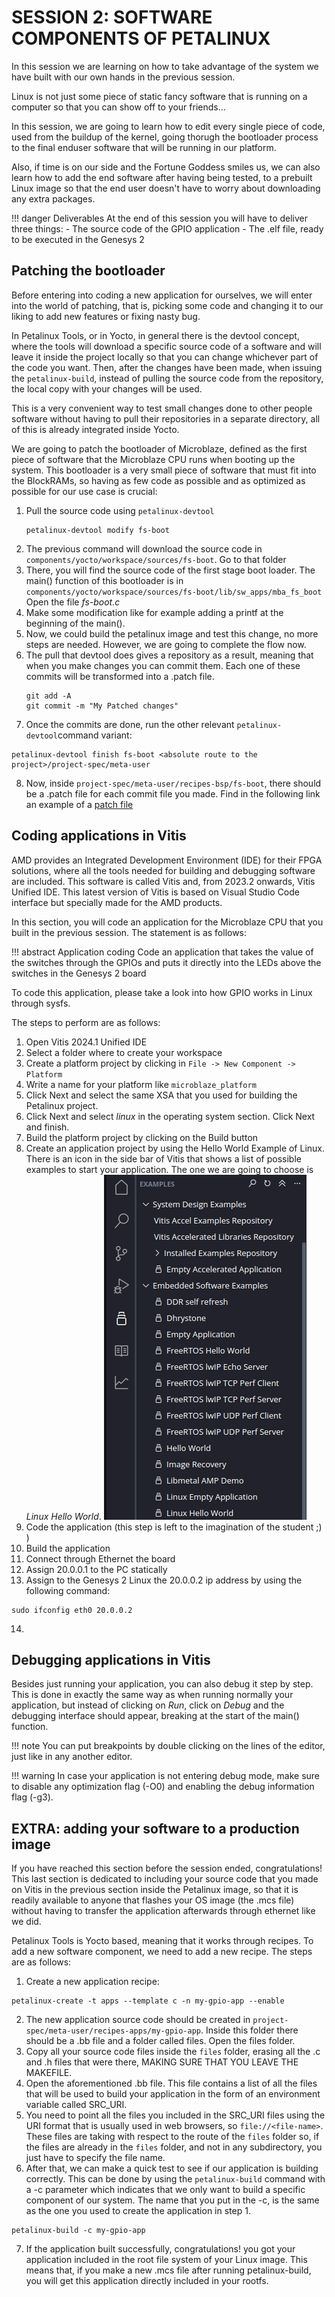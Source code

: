 # SESSION 2: SOFTWARE COMPONENTS OF PETALINUX
In this session we are learning on how to take advantage of the system we have built with our own hands in the previous session.

Linux is not just some piece of static fancy software that is running on a computer so that you can show off to your friends...

In this session, we are going to learn how to edit every single piece of code, used from the buildup of the kernel, going thorugh the bootloader process to the final enduser software that will be running in our platform.

Also, if time is on our side and the Fortune Goddess smiles us, we can also learn how to add the end software after having being tested, to a prebuilt Linux image so that the end user doesn't have to worry about downloading any extra packages.

!!! danger Deliverables
      At the end of this session you will have to deliver three things:
      - The source code of the GPIO application
      - The .elf file, ready to be executed in the Genesys 2

## Patching the bootloader
Before entering into coding a new application for ourselves, we will enter into the world of patching, that is, picking some code and changing it to our liking to add new features or fixing nasty bug.

In Petalinux Tools, or in Yocto, in general there is the devtool concept, where the tools will download a specific source code of a software and will leave it inside the project locally so that you can change whichever part of the code you want.
Then, after the changes have been made, when issuing the `petalinux-build`, instead of pulling the source code from the repository, the local copy with your changes will be used.

This is a very convenient way to test small changes done to other people software without having to pull their repositories in a separate directory, all of this is already integrated inside Yocto.

We are going to patch the bootloader of Microblaze, defined as the first piece of software that the Microblaze CPU runs when booting up the system. This bootloader is a very small piece of software that must fit into the BlockRAMs, so having as few code as possible and as optimized as possible for our use case is crucial:

1. Pull the source code using `petalinux-devtool`
   ```shell
   petalinux-devtool modify fs-boot
   ```
2. The previous command will download the source code in `components/yocto/workspace/sources/fs-boot`. Go to that folder
3. There, you will find the source code of the first stage boot loader. The main() function of this bootloader is in `components/yocto/workspace/sources/fs-boot/lib/sw_apps/mba_fs_boot` Open the file *fs-boot.c*
4. Make some modification like for example adding a printf at the beginning of the main().
5. Now, we could build the petalinux image and test this change, no more steps are needed. However, we are going to complete the flow now.
6. The pull that devtool does gives a repository as a result, meaning that when you make changes you can commit them. Each one of these commits will be transformed into a .patch file.
   ```shell
   git add -A
   git commit -m "My Patched changes"
   ```
7. Once the commits are done, run the other relevant `petalinux-devtool`command variant:
```shell
petalinux-devtool finish fs-boot <absolute route to the project>/project-spec/meta-user
```
8. Now, inside `project-spec/meta-user/recipes-bsp/fs-boot`, there should be a .patch file for each commit file you made. Find in the following link an example of a [patch file](https://github.com/Xilinx/embeddedsw/commit/08ebf27b381f3f21a9e961363d3a9505e3d49a21.patch)
## Coding applications in Vitis
AMD provides an Integrated Development Environment (IDE) for their FPGA solutions, where all the tools needed for building and debugging software are included. This software is called Vitis and, from 2023.2 onwards, Vitis Unified IDE. This latest version of Vitis is based on Visual Studio Code interface but specially made for the AMD products.

In this section, you will code an application for the Microblaze CPU that you built in the previous session. The statement is as follows:

!!! abstract Application coding
    Code an application that takes the value of the switches through the GPIOs and puts it directly into the LEDs above the switches in the Genesys 2 board

To code this application, please take a look into how GPIO works in Linux through sysfs.

The steps to perform are as follows:
1. Open Vitis 2024.1 Unified IDE
2. Select a folder where to create your workspace
3. Create a platform project by clicking in `File -> New Component -> Platform`
4. Write a name for your platform like `microblaze_platform`
5. Click Next and select the same XSA that you used for building the Petalinux project.
6. Click Next and select *linux* in the operating system section. Click Next and finish.
7. Build the platform project by clicking on the Build button
8. Create an application project by using the Hello World Example of Linux. There is an icon in the side bar of Vitis that shows a list of possible examples to start your application. The one we are going to choose is *Linux Hello World*.
   ![alt text](img/VitisExamples.png)
9. Code the application (this step is left to the imagination of the student ;) )
10. Build the application
11. Connect through Ethernet the board
12. Assign 20.0.0.1 to the PC statically
13. Assign to the Genesys 2 Linux the 20.0.0.2 ip address by using the following command:
```shell
sudo ifconfig eth0 20.0.0.2
```
14. 

## Debugging applications in Vitis
Besides just running your application, you can also debug it step by step.
This is done in exactly the same way as when running normally your application, but instead of clicking on *Run*, click on *Debug* and the debugging interface should appear, breaking at the start of the main() function.

!!! note 
    You can put breakpoints by double clicking on the lines of the editor, just like in any another editor.

!!! warning
    In case your application is not entering debug mode, make sure to disable any optimization flag (-O0) and enabling the debug information flag (-g3).

## EXTRA: adding your software to a production image
If you have reached this section before the session ended, congratulations! This last section is dedicated to including your source code that you made on Vitis in the previous section inside the Petalinux image, so that it is readily available to anyone that flashes your OS image (the .mcs file) without having to transfer the application afterwards through ethernet like we did.

Petalinux Tools is Yocto based, meaning that it works through recipes. To add a new software component, we need to add a new recipe. The steps are as follows:
1. Create a new application recipe:
```shell
petalinux-create -t apps --template c -n my-gpio-app --enable
```
2. The new application source code should be created in `project-spec/meta-user/recipes-apps/my-gpio-app`. Inside this folder there should be a .bb file and a folder called files. Open the files folder.
3. Copy all your source code files inside the `files` folder, erasing all the .c and .h files that were there, MAKING SURE THAT YOU LEAVE THE MAKEFILE.
4. Open the aforementioned .bb file. This file contains a list of all the files that will be used to build your application in the form of an environment variable called SRC_URI.
5. You need to point all the files you included in the SRC_URI files using the URI format that is usually used in web browsers, so `file://<file-name>`. These files are taking with respect to the route of the `files` folder so, if the files are already in the `files` folder, and not in any subdirectory, you just have to specify the file name. 
6. After that, we can make a quick test to see if our application is building correctly. This can be done by using the `petalinux-build` command with a -c parameter which indicates that we only want to build a specific component of our system. The name that you put in the -c, is the same as the one you used to create the application in step 1.
```shell
petalinux-build -c my-gpio-app
```
7. If the application built successfully, congratulations! you got your application included in the root file system of your Linux image. This means that, if you make a new .mcs file after running petalinux-build, you will get this application directly included in your rootfs.